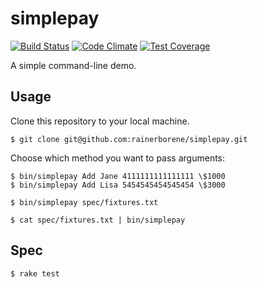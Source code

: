 # simplepay

[![Build Status](https://travis-ci.org/rainerborene/simplepay.svg)](https://travis-ci.org/rainerborene/simplepay)
[![Code Climate](https://codeclimate.com/github/rainerborene/simplepay/badges/gpa.svg)](https://codeclimate.com/github/rainerborene/simplepay)
[![Test Coverage](https://codeclimate.com/github/rainerborene/simplepay/badges/coverage.svg)](https://codeclimate.com/github/rainerborene/simplepay/coverage)

A simple command-line demo.

## Usage

Clone this repository to your local machine.

```shell
$ git clone git@github.com:rainerborene/simplepay.git
```

Choose which method you want to pass arguments:

```shell
$ bin/simplepay Add Jane 4111111111111111 \$1000 
$ bin/simplepay Add Lisa 5454545454545454 \$3000 
```

```shell
$ bin/simplepay spec/fixtures.txt
```

```shell
$ cat spec/fixtures.txt | bin/simplepay
```

## Spec

```shell
$ rake test
```
